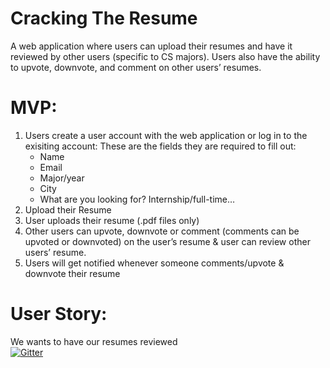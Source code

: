 # Cracking The Resume

A web application where users can upload their resumes and have it reviewed by other users (specific to CS majors). Users also have the ability to upvote, downvote, and comment on other users’ resumes. 

# MVP: 
1) Users create a user account with the web application or log in to the exisiting account:
  These are the fields they are required to fill out:
    * Name 
    * Email
    * Major/year 
    * City 
    * What are you looking for? Internship/full-time…
2) Upload their Resume 
3) User uploads their resume (.pdf files only) 
4) Other users can upvote, downvote or comment (comments can be upvoted or downvoted) on the user’s resume & user can review other users’ resume. 
5) Users will get notified whenever someone comments/upvote & downvote their resume

# User Story:
We wants to have our resumes reviewed </br>
[![Gitter](https://badges.gitter.im/gitterHQ/gitter.png)](https://gitter.im/CSE_442/Cracking_the_resume)
